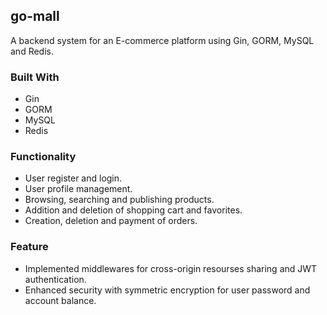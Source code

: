 ## go-mall
A backend system for an E-commerce platform using Gin, GORM, MySQL and Redis.

### Built With
- Gin
- GORM
- MySQL
- Redis
  
### Functionality
- User register and login.
- User profile management.
- Browsing, searching and publishing products.
- Addition and deletion of shopping cart and favorites.
- Creation, deletion and payment of orders.
  
### Feature
- Implemented middlewares for cross-origin resourses sharing and JWT authentication.
- Enhanced security with symmetric encryption for user password and account balance.